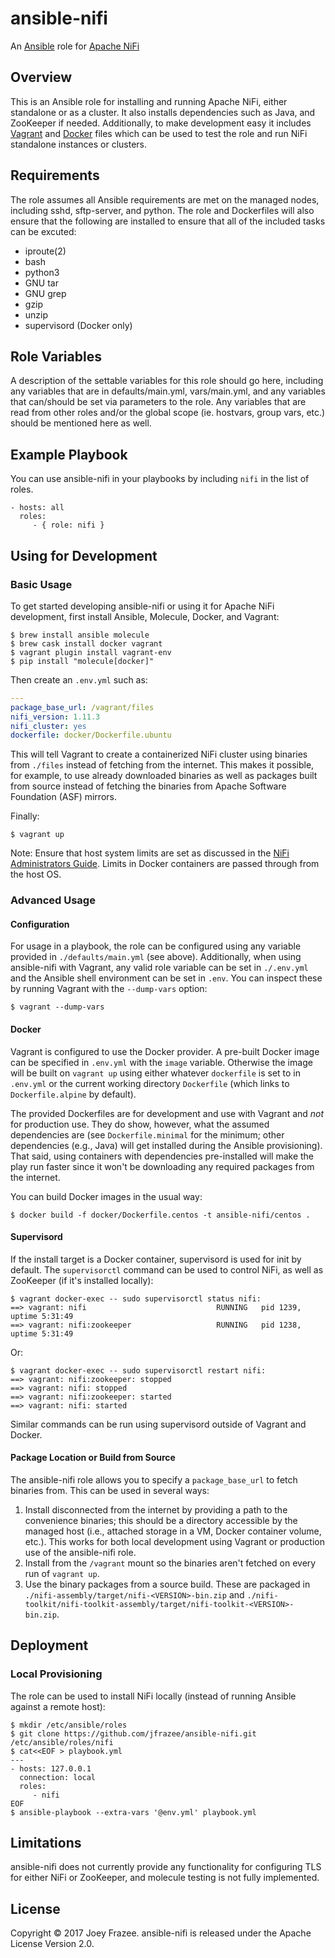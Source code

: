 # ansible-nifi

An [Ansible](https://www.ansible.com) role for [Apache NiFi](http://nifi.apache.org)

## Overview

This is an Ansible role for installing and running Apache NiFi, either standalone or as a cluster. It also installs dependencies such as Java, and ZooKeeper if needed. Additionally, to make development easy it includes [Vagrant](https://www.vagrantup.com) and [Docker](https://www.docker.com/get-started) files which can be used to test the role and run NiFi standalone instances or clusters.

## Requirements

The role assumes all Ansible requirements are met on the managed nodes, including sshd, sftp-server, and python. The role and Dockerfiles will also ensure that the following are installed to ensure that all of the included tasks can be excuted:

* iproute(2)
* bash
* python3
* GNU tar
* GNU grep
* gzip
* unzip
* supervisord (Docker only)

## Role Variables

A description of the settable variables for this role should go here, including any variables that are in defaults/main.yml, vars/main.yml, and any variables that can/should be set via parameters to the role. Any variables that are read from other roles and/or the global scope (ie. hostvars, group vars, etc.) should be mentioned here as well.

## Example Playbook

You can use ansible-nifi in your playbooks by including `nifi` in the list of roles.

```
- hosts: all
  roles:
     - { role: nifi }
```

## Using for Development

### Basic Usage

To get started developing ansible-nifi or using it for Apache NiFi development, first install Ansible, Molecule, Docker, and Vagrant:

```console
$ brew install ansible molecule
$ brew cask install docker vagrant
$ vagrant plugin install vagrant-env
$ pip install "molecule[docker]"
```

Then create an `.env.yml` such as:

```yaml
---
package_base_url: /vagrant/files
nifi_version: 1.11.3
nifi_cluster: yes
dockerfile: docker/Dockerfile.ubuntu
```

This will tell Vagrant to create a containerized NiFi cluster using binaries from `./files` instead of fetching from the internet. This makes it possible, for example, to use already downloaded binaries as well as packages built from source instead of fetching the binaries from Apache Software Foundation (ASF) mirrors.

Finally:

```console
$ vagrant up
```

Note: Ensure that host system limits are set as discussed in the [NiFi Administrators Guide](http://nifi.apache.org/docs/nifi-docs/html/administration-guide.html#configuration-best-practices). Limits in Docker containers are passed through from the host OS.

### Advanced Usage

#### Configuration

For usage in a playbook, the role can be configured using any variable provided in `./defaults/main.yml` (see above). Additionally, when using ansible-nifi with Vagrant, any valid role variable can be set in `./.env.yml` and the Ansible shell environment can be set in `.env`. You can inspect these by running Vagrant with the `--dump-vars` option:

```console
$ vagrant --dump-vars
```

#### Docker

Vagrant is configured to use the Docker provider. A pre-built Docker image can be specified in `.env.yml` with the `image` variable. Otherwise the image will be built on `vagrant up` using either whatever `dockerfile` is set to in `.env.yml` or the current working directory `Dockerfile` (which links to `Dockerfile.alpine` by default).

The provided Dockerfiles are for development and use with Vagrant and *not* for production use. They do show, however, what the assumed dependencies are (see `Dockerfile.minimal` for the minimum; other dependencies (e.g., Java) will get installed during the Ansible provisioning). That said, using containers with dependencies pre-installed will make the play run faster since it won't be downloading any required packages from the internet.

You can build Docker images in the usual way:

```console
$ docker build -f docker/Dockerfile.centos -t ansible-nifi/centos .
```

#### Supervisord

If the install target is a Docker container, supervisord is used for init by default. The `supervisorctl` command can be used to control NiFi, as well as ZooKeeper (if it's installed locally):

```console
$ vagrant docker-exec -- sudo supervisorctl status nifi:
==> vagrant: nifi                             RUNNING   pid 1239, uptime 5:31:49
==> vagrant: nifi:zookeeper                   RUNNING   pid 1238, uptime 5:31:49
```

Or:

```console
$ vagrant docker-exec -- sudo supervisorctl restart nifi:
==> vagrant: nifi:zookeeper: stopped
==> vagrant: nifi: stopped
==> vagrant: nifi:zookeeper: started
==> vagrant: nifi: started
```

Similar commands can be run using supervisord outside of Vagrant and Docker.

#### Package Location or Build from Source

The ansible-nifi role allows you to specify a `package_base_url` to fetch binaries from. This can be used in several ways:

1. Install disconnected from the internet by providing a path to the convenience binaries; this should be a directory accessible by the managed host (i.e., attached storage in a VM, Docker container volume, etc.). This works for both local development using Vagrant or production use of the ansible-nifi role.
2. Install from the `/vagrant` mount so the binaries aren't fetched on every run of `vagrant up`.
3. Use the binary packages from a source build. These are packaged in `./nifi-assembly/target/nifi-<VERSION>-bin.zip` and `./nifi-toolkit/nifi-toolkit-assembly/target/nifi-toolkit-<VERSION>-bin.zip`.

## Deployment

### Local Provisioning

The role can be used to install NiFi locally (instead of running Ansible against a remote host):

```console
$ mkdir /etc/ansible/roles
$ git clone https://github.com/jfrazee/ansible-nifi.git /etc/ansible/roles/nifi
$ cat<<EOF > playbook.yml
---
- hosts: 127.0.0.1
  connection: local
  roles:
     - nifi
EOF
$ ansible-playbook --extra-vars '@env.yml' playbook.yml
```

## Limitations

ansible-nifi does not currently provide any functionality for configuring TLS for either NiFi or ZooKeeper, and molecule testing is not fully implemented.

## License

Copyright &copy; 2017 Joey Frazee. ansible-nifi is released under the Apache License Version 2.0.
